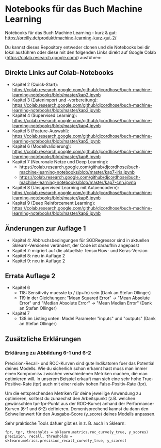 # Notebooks für das Buch Machine Learning

Notebooks für das Buch Machine Learning - kurz &amp; gut: https://oreilly.de/produkt/machine-learning-kurz-gut-2/

Du kannst dieses Repository entweder clonen und die Notebooks bei dir lokal ausführen oder diese mit den folgenden Links direkt auf Google Colab (https://colab.research.google.com/) ausführen:

## Direkte Links auf Colab-Notebooks
* Kapitel 2 (Quick-Start): https://colab.research.google.com/github/djcordhose/buch-machine-learning-notebooks/blob/master/kap2.ipynb
* Kapitel 3 (Datenimport und -vorbereitung): https://colab.research.google.com/github/djcordhose/buch-machine-learning-notebooks/blob/master/kap3.ipynb
* Kapitel 4 (Supervised Learning): https://colab.research.google.com/github/djcordhose/buch-machine-learning-notebooks/blob/master/kap4.ipynb
* Kapitel 5 (Feature-Auswahl): https://colab.research.google.com/github/djcordhose/buch-machine-learning-notebooks/blob/master/kap5.ipynb
* Kapitel 6 (Modellvalidierung): https://colab.research.google.com/github/djcordhose/buch-machine-learning-notebooks/blob/master/kap6.ipynb
* Kapitel 7 (Neuronale Netze und Deep Learning):
  * https://colab.research.google.com/github/djcordhose/buch-machine-learning-notebooks/blob/master/kap7-iris.ipynb
  * https://colab.research.google.com/github/djcordhose/buch-machine-learning-notebooks/blob/master/kap7-cnn.ipynb
* Kapitel 8 (Unsupervised Learning mit Autoencodern): https://colab.research.google.com/github/djcordhose/buch-machine-learning-notebooks/blob/master/kap8.ipynb
* Kapitel 9 (Deep Reinforcement Learning): https://colab.research.google.com/github/djcordhose/buch-machine-learning-notebooks/blob/master/kap9.ipynb

## Änderungen zur Auflage 1
* Kapitel 4: Abbruchsbedingungen für SGDRegressor sind in aktuellen Sklearn-Versionen verändert, der Code ist daraufhin angepasst
* Kapitel 7: migriert auf die aktuellste TensorFlow- und Keras-Version
* Kapitel 8: neu in Auflage 2
* Kapitel 9: neu in Auflage 2

## Errata Auflage 2
* Kapitel 6
  * 118: Sensitivity muesste tp / (tp+fn) sein (Dank an Stefan Ollinger)
  * 119 in der Gleichungen: "Mean Squared Error" -> "Mean Absolute Error" und "Median Absolute Error" -> "Mean Median Error"  (Dank an Stefan Ollinger)
* Kapitel 7
  * 138 im Listing unten: Model Parameter "inputs" und "outputs" (Dank an Stefan Ollinger)

## Zusätzliche Erklärungen

### Erklärung zu Abbildung 6-1 und 6-2

Precision-Recall- und ROC-Kurven sind gute Indikatoren fuer das Potential deines Modells.
Wie du sicherlich schon erkannt hast muss man immer einen Kompromiss zwischen verschiedenen 
Metriken machen, die man optimieren will.
In unserem Beispiel erkauft man sich eine sehr hohe True-Positive-Rate (tpr) auch mit 
einer relativ hohen False-Positiv-Rate (fpr).

Um die entsprechenden Metriken für deine jeweilige Anwendung zu optimieren, solltest du 
zunaechst den Arbeitspunkt (z.B. welchen gewünschten tpr-fpr-Punkt aus der ROC-Kurve) anhand der Performance-Kurven (6-1 und 6-2) definieren.
Dementsprechend kannst du dann den Schwellenwert für den Ausgabe-Score (y_score) deines Modells anpassen.

Sehr praktische Tools dafuer gibt es in z. B. auch in Sklearn:

```
fpr, tpr, thresholds = sklearn.metrics.roc_curve(y_true, y_scores)
precision, recall, thresholds = sklearn.metrics.precision_recall_curve(y_true, y_scores)
```
